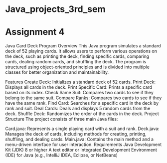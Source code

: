 # Java_projects_3rd_sem
# Assignment 4
Java Card Deck Program
Overview
This Java program simulates a standard deck of 52 playing cards. It allows users to perform various operations on the deck, such as printing the deck, finding specific cards, comparing cards, dealing random cards, and shuffling the deck. The program is structured using object-oriented principles and is divided into multiple classes for better organization and maintainability.

Features
Create Deck: Initializes a standard deck of 52 cards.
Print Deck: Displays all cards in the deck.
Print Specific Card: Prints a specific card based on its index.
Check Same Suit: Compares two cards to see if they belong to the same suit.
Compare Ranks: Compares two cards to see if they have the same rank.
Find Card: Searches for a specific card in the deck by rank and suit.
Deal Cards: Deals and displays 5 random cards from the deck.
Shuffle Deck: Randomizes the order of the cards in the deck.
Project Structure
The project consists of three main Java files:

Card.java: Represents a single playing card with a suit and rank.
Deck.java: Manages the deck of cards, including methods for creating, printing, shuffling, and dealing cards.
Main.java: Contains the main method and a menu-driven interface for user interaction.
Requirements
Java Development Kit (JDK) 8 or higher
A text editor or Integrated Development Environment (IDE) for Java (e.g., IntelliJ IDEA, Eclipse, or NetBeans)
